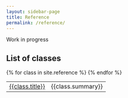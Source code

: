 ```yaml
---
layout: sidebar-page
title: Reference
permalink: /reference/
---
```


Work in progress

## List of classes
<table>
  <tbody>
  {% for class in site.reference %}
    <tr>
      <td><a href="{{class.url}}">{{class.title}}</a></td>
      <td>{{class.summary}}</td>
    <tr>
  {% endfor %}
  </tbody>
</table>
